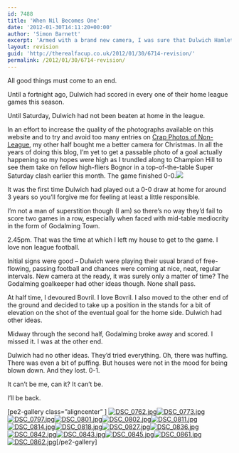 ```yaml
---
id: 7488
title: 'When Nil Becomes One'
date: '2012-01-30T14:11:20+00:00'
author: 'Simon Barnett'
excerpt: 'Armed with a brand new camera, I was sure that Dulwich Hamlet would provide me with what I needed.'
layout: revision
guid: 'http://therealfacup.co.uk/2012/01/30/6714-revision/'
permalink: /2012/01/30/6714-revision/
---
```


All good things must come to an end.

Until a fortnight ago, Dulwich had scored in every one of their home league games this season.

Until Saturday, Dulwich had not been beaten at home in the league.

In an effort to increase the quality of the photographs available on this website and to try and avoid too many entries on [Crap Photos of Non-League](http://crapphotosofnonleague.tumblr.com/), my other half bought me a better camera for Christmas. In all the years of doing this blog, I’m yet to get a passable photo of a goal actually happening so my hopes were high as I trundled along to Champion Hill to see them take on fellow high-fliers Bognor in a top-of-the-table Super Saturday clash earlier this month. The game finished 0-0.[![](http://lh6.ggpht.com/-Nm-CahuP9U8/TyWnupZClvI/AAAAAAAABfY/YC8YcigA1X4/h320/DSC_0748.jpg)](http://lh6.ggpht.com/-Nm-CahuP9U8/TyWnupZClvI/AAAAAAAABfY/YC8YcigA1X4/w800/DSC_0748.jpg)

It was the first time Dulwich had played out a 0-0 draw at home for around 3 years so you’ll forgive me for feeling at least a little responsible.

I’m not a man of superstition though (I am) so there’s no way they’d fail to score two games in a row, especially when faced with mid-table mediocrity in the form of Godalming Town.

2.45pm. That was the time at which I left my house to get to the game. I love non league football.

Initial signs were good – Dulwich were playing their usual brand of free-flowing, passing football and chances were coming at nice, neat, regular intervals. New camera at the ready, it was surely only a matter of time? The Godalming goalkeeper had other ideas though. None shall pass.

At half time, I devoured Bovril. I love Bovril. I also moved to the other end of the ground and decided to take up a position in the stands for a bit of elevation on the shot of the eventual goal for the home side. Dulwich had other ideas.

Midway through the second half, Godalming broke away and scored. I missed it. I was at the other end.

Dulwich had no other ideas. They’d tried everything. Oh, there was huffing. There was even a bit of puffing. But houses were not in the mood for being blown down. And they lost. 0-1.

It can’t be me, can it? It can’t be.

I’ll be back.

\[pe2-gallery class=”aligncenter” \] [![DSC_0762.jpg](http://lh6.ggpht.com/-0TZxdrG-DSg/TyWnvFaEaYI/AAAAAAAABfc/WHhOjw9vaUQ/h640/DSC_0762.jpg)](http://lh6.ggpht.com/-0TZxdrG-DSg/TyWnvFaEaYI/AAAAAAAABfc/WHhOjw9vaUQ/w800/DSC_0762.jpg)[![DSC_0773.jpg](http://lh3.ggpht.com/-MKZYVLtOo44/TyWnvfVEaVI/AAAAAAAABfg/nYNZYyfM-EE/h640/DSC_0773.jpg)](http://lh3.ggpht.com/-MKZYVLtOo44/TyWnvfVEaVI/AAAAAAAABfg/nYNZYyfM-EE/w800/DSC_0773.jpg)[![DSC_0797.jpg](http://lh5.ggpht.com/-BIeucToDAfQ/TyWnzTlWrWI/AAAAAAAABf8/NNgDbmKN2hc/h640/DSC_0797.jpg)](http://lh5.ggpht.com/-BIeucToDAfQ/TyWnzTlWrWI/AAAAAAAABf8/NNgDbmKN2hc/w800/DSC_0797.jpg)[![DSC_0801.jpg](http://lh4.ggpht.com/-YWJscTTseV4/TyWnyRN59tI/AAAAAAAABfw/f7GX2QPNP_4/h640/DSC_0801.jpg)](http://lh4.ggpht.com/-YWJscTTseV4/TyWnyRN59tI/AAAAAAAABfw/f7GX2QPNP_4/w800/DSC_0801.jpg)[![DSC_0802.jpg](http://lh4.ggpht.com/-VeCgKXzb-M8/TyWnzPQKVEI/AAAAAAAABf4/AdqEsBWESqM/h640/DSC_0802.jpg)](http://lh4.ggpht.com/-VeCgKXzb-M8/TyWnzPQKVEI/AAAAAAAABf4/AdqEsBWESqM/w800/DSC_0802.jpg)[![DSC_0811.jpg](http://lh6.ggpht.com/-EN6Cu2SxbBY/TyWn6F0YsnI/AAAAAAAABgQ/y-oxV7HP3Vc/h640/DSC_0811.jpg)](http://lh6.ggpht.com/-EN6Cu2SxbBY/TyWn6F0YsnI/AAAAAAAABgQ/y-oxV7HP3Vc/w800/DSC_0811.jpg)[![DSC_0814.jpg](http://lh5.ggpht.com/-vygS4TPBInM/TyWoBK9_DuI/AAAAAAAABgg/JTdD_qQfEh0/h640/DSC_0814.jpg)](http://lh5.ggpht.com/-vygS4TPBInM/TyWoBK9_DuI/AAAAAAAABgg/JTdD_qQfEh0/w800/DSC_0814.jpg)[![DSC_0818.jpg](http://lh4.ggpht.com/-Wm28p94IINQ/TyWn5AF-geI/AAAAAAAABgI/DU0qTL7HM90/h640/DSC_0818.jpg)](http://lh4.ggpht.com/-Wm28p94IINQ/TyWn5AF-geI/AAAAAAAABgI/DU0qTL7HM90/w800/DSC_0818.jpg)[![DSC_0827.jpg](http://lh3.ggpht.com/-sHxnDrT-yLw/TyWn913iHWI/AAAAAAAABgY/U3hWTJYxp5k/h640/DSC_0827.jpg)](http://lh3.ggpht.com/-sHxnDrT-yLw/TyWn913iHWI/AAAAAAAABgY/U3hWTJYxp5k/w800/DSC_0827.jpg)[![DSC_0836.jpg](http://lh3.ggpht.com/-TMThrL4rX1U/TyWoCF-hDrI/AAAAAAAABgo/uqo1oAh23ZU/h640/DSC_0836.jpg)](http://lh3.ggpht.com/-TMThrL4rX1U/TyWoCF-hDrI/AAAAAAAABgo/uqo1oAh23ZU/w800/DSC_0836.jpg)[![DSC_0842.jpg](http://lh6.ggpht.com/-Vm2RrbAbYiI/TyWoSzwBdII/AAAAAAAABg4/cT-oSRc7YH0/h640/DSC_0842.jpg)](http://lh6.ggpht.com/-Vm2RrbAbYiI/TyWoSzwBdII/AAAAAAAABg4/cT-oSRc7YH0/w800/DSC_0842.jpg)[![DSC_0843.jpg](http://lh3.ggpht.com/-FS0yEAeeplA/TyWoTBkx7II/AAAAAAAABg8/GrpCdE74hwg/h640/DSC_0843.jpg)](http://lh3.ggpht.com/-FS0yEAeeplA/TyWoTBkx7II/AAAAAAAABg8/GrpCdE74hwg/w800/DSC_0843.jpg)[![DSC_0845.jpg](http://lh6.ggpht.com/-xDyu7UboMQ4/TyWoRJEkFtI/AAAAAAAABgw/w1t4hMSaUGI/h640/DSC_0845.jpg)](http://lh6.ggpht.com/-xDyu7UboMQ4/TyWoRJEkFtI/AAAAAAAABgw/w1t4hMSaUGI/w800/DSC_0845.jpg)[![DSC_0861.jpg](http://lh3.ggpht.com/-O1ewztNbcsI/TyWoYRZ8vPI/AAAAAAAABhI/k5fs83cUu0I/h640/DSC_0861.jpg)](http://lh3.ggpht.com/-O1ewztNbcsI/TyWoYRZ8vPI/AAAAAAAABhI/k5fs83cUu0I/w800/DSC_0861.jpg)[![DSC_0862.jpg](http://lh3.ggpht.com/-4coD6aT3Usk/TyWoauXL86I/AAAAAAAABhQ/emmG9M8OQO4/h640/DSC_0862.jpg)](http://lh3.ggpht.com/-4coD6aT3Usk/TyWoauXL86I/AAAAAAAABhQ/emmG9M8OQO4/w800/DSC_0862.jpg)\[/pe2-gallery\] 